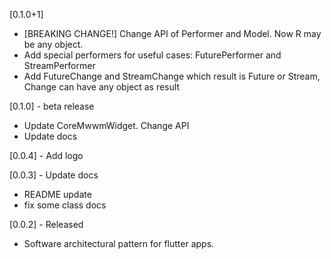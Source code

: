 [0.1.0+1] 

* [BREAKING CHANGE!] Change API of Performer and Model. Now R may be any object.
* Add special performers for useful cases: FuturePerformer and StreamPerformer
* Add FutureChange<R> and StreamChange<R> which result is Future<R> or Stream<R>, Change<R> can have any object as result
  
[0.1.0] - beta release

* Update CoreMwwmWidget. Change API
* Update docs


[0.0.4] - Add logo

[0.0.3] - Update docs
* README update
* fix some class docs

[0.0.2] - Released

* Software architectural pattern for flutter apps.
